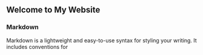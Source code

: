 ## Welcome to My Website


### Markdown

Markdown is a lightweight and easy-to-use syntax for styling your writing. It includes conventions for


